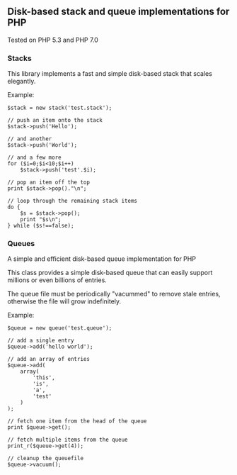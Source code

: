 ## Disk-based stack and queue implementations for PHP
Tested on PHP 5.3 and PHP 7.0

### Stacks
This library implements a fast and simple disk-based stack that scales elegantly.

Example:
```
$stack = new stack('test.stack');

// push an item onto the stack
$stack->push('Hello');

// and another
$stack->push('World');

// and a few more
for ($i=0;$i<10;$i++)
	$stack->push('test'.$i);

// pop an item off the top
print $stack->pop()."\n";

// loop through the remaining stack items
do {
	$s = $stack->pop();
	print "$s\n";
} while ($s!==false);

```

### Queues
A simple and efficient disk-based queue implementation for PHP

This class provides a simple disk-based queue that can easily support millions or even billions of entries.

The queue file must be periodically "vacummed" to remove stale entries, otherwise the file will grow indefinitely.

Example:
```
$queue = new queue('test.queue');

// add a single entry
$queue->add('hello world');

// add an array of entries
$queue->add(
	array(
		'this',
		'is',
		'a',
		'test'
	)
);

// fetch one item from the head of the queue
print $queue->get();

// fetch multiple items from the queue
print_r($queue->get(4));

// cleanup the queuefile
$queue->vacuum();
```
